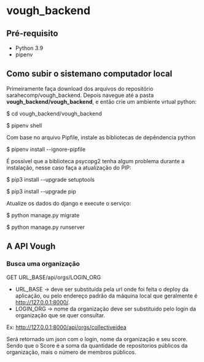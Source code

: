 # vough_backend

## Pré-requisito

- Python 3.9
- pipenv

## Como subir o sistemano computador local

Primeiramente faça download dos arquivos do repositório sarahecomp/vough_backend. Depois navegue até a pasta **vough_backend/vough_backend**,  e então crie um ambiente vrtual python:

>>>
$ cd vough_backend/vough_backend

$ pipenv shell
>>>

Com base no arquivo Pipfile, instale as bibliotecas de depêndencia python

>>>
$ pipenv install --ignore-pipfile
>>>

É possível que a biblioteca psycopg2 tenha algum problema durante a instalação, nesse caso faça a atualização do PIP:

>>>
$ pip3 install --upgrade setuptools

$ pip3 install --upgrade pip
>>>

Atualize os dados do django e execute o serviço:

>>>
$ python manage.py migrate

$ python manage.py runserver
>>>

## A API Vough 

### Busca uma organização

GET URL_BASE/api/orgs/LOGIN_ORG

- URL_BASE -> deve ser substituida pela url onde foi feita o deploy da aplicação, ou pelo endereço padrão da máquina local que geralmente é http://127.0.0.1:8000/.
- LOGIN_ORG -> nome da organização deve ser substituido pelo login da organização que se quer consultar.


Ex:
http://127.0.0.1:8000/api/orgs/collectiveidea


Será retornado um json com o login, nome da organização e seu score. Sendo que o Score é a soma da quantidade de repositorios públicos da organização, mais o número de membros públicos.








 
